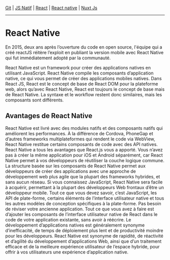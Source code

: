 [Git](https://github.com/d0ganoo/Docs/blob/master/git.md) | [JS Natif](https://github.com/d0ganoo/Docs/blob/master/JS_Natif.md)   | [React](https://github.com/d0ganoo/Docs/blob/master/react.md) | [React native](https://github.com/d0ganoo/Docs/blob/master/react_native.md) | [Nuxt Js](https://github.com/d0ganoo/Docs/blob/master/nuxt.md)

* * * 

# React Native

En 2015, deux ans après l’ouverture du code en open source, l'équipe qui a créé reactJS réitère l’exploit en publiant la version mobile avec React Native qui fut immédiatement adopté par la communauté.

React Native est un framework pour créer des applications natives en utilisant JavaScript. React Native compile les composants d’application native, ce qui vous permet de créer des applications mobiles natives. Dans React JS, React est le concept de base de React DOM pour la plateforme web, alors qu’avec React Native, React est toujours le concept de base mais de React Native. La syntaxe et le workflow restent donc similaires, mais les composants sont différents.
 
## Avantages de React Native

React Native est livré avec des modules natifs et des composants natifs qui améliorent les performances. À la différence de Cordova, PhoneGap et d’autres frameworks multiplateformes qui rendent le code via WebView, React Native restitue certains composants de code avec des API natives.
React Native a tous les avantages que React.js vous a apporté.
Vous n’avez pas à créer la même application pour iOS et Android séparément, car React Native permet à vos développeurs de réutiliser la couche logique commune.
La structure basée sur les composants de React Native permet aux développeurs de créer des applications avec une approche de développement web plus agile que la plupart des frameworks hybrides, et sans aucun réseau.
Si vous connaissez JavaScript, React Native sera facile à acquérir, permettant à la plupart des développeurs Web frontaux d’être un développeur mobile. Tout ce que vous devez savoir, c’est JavaScript, les API de plate-forme, certains éléments de l’interface utilisateur native et tous les autres modèles de conception spécifiques à la plate-forme.
Pas besoin de réviser votre ancienne application. Tout ce que vous avez à faire est d’ajouter les composants de l’interface utilisateur native de React dans le code de votre application existante, sans avoir à réécrire.
Le développement d’applications natives est généralement synonyme d’inefficacité, de temps de déploiement plus lent et de productivité moindre pour les développeurs. React Native est synonyme de rapidité, de réactivité et d’agilité du développement d’applications Web, ainsi que d’un traitement efficace et de la meilleure expérience utilisateur de l’espace hybride, pour offrir à vos utilisateurs une expérience d’application native.
